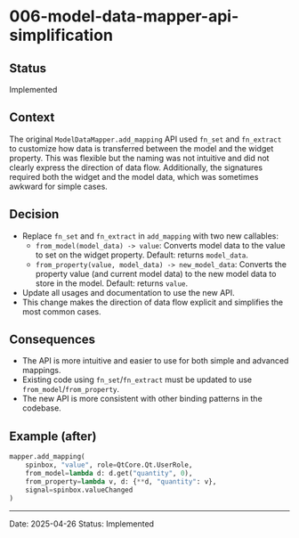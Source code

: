 # 006-model-data-mapper-api-simplification

## Status
Implemented

## Context

The original `ModelDataMapper.add_mapping` API used `fn_set` and `fn_extract` to customize how data is transferred between the model and the widget property. This was flexible but the naming was not intuitive and did not clearly express the direction of data flow. Additionally, the signatures required both the widget and the model data, which was sometimes awkward for simple cases.

## Decision

- Replace `fn_set` and `fn_extract` in `add_mapping` with two new callables:
  - `from_model(model_data) -> value`: Converts model data to the value to set on the widget property. Default: returns `model_data`.
  - `from_property(value, model_data) -> new_model_data`: Converts the property value (and current model data) to the new model data to store in the model. Default: returns `value`.
- Update all usages and documentation to use the new API.
- This change makes the direction of data flow explicit and simplifies the most common cases.

## Consequences

- The API is more intuitive and easier to use for both simple and advanced mappings.
- Existing code using `fn_set`/`fn_extract` must be updated to use `from_model`/`from_property`.
- The new API is more consistent with other binding patterns in the codebase.

## Example (after)

```python
mapper.add_mapping(
    spinbox, "value", role=QtCore.Qt.UserRole,
    from_model=lambda d: d.get("quantity", 0),
    from_property=lambda v, d: {**d, "quantity": v},
    signal=spinbox.valueChanged
)
```

---
Date: 2025-04-26
Status: Implemented
